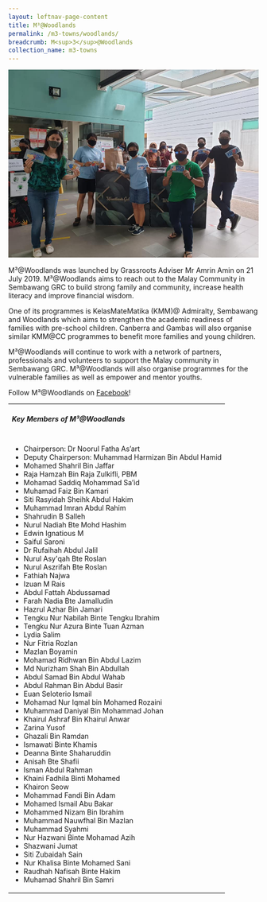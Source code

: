 ```yaml
---
layout: leftnav-page-content
title: M³@Woodlands
permalink: /m3-towns/woodlands/
breadcrumb: M<sup>3</sup>@Woodlands
collection_name: m3-towns
---
```


![M³@Woodlands](/images/m3-woodlands.jpeg)

M³@Woodlands was launched by Grassroots Adviser Mr Amrin Amin on 21 July 2019. M³@Woodlands aims to reach out to the Malay Community in Sembawang GRC to build strong family and community, increase health literacy and improve financial wisdom.

One of its programmes is KelasMateMatika (KMM)@ Admiralty, Sembawang and Woodlands which aims to strengthen the academic readiness of families with pre-school children. Canberra and Gambas will also organise similar KMM@CC programmes to benefit more families and young children.

M³@Woodlands will continue to work with a network of partners, professionals and volunteers to support the Malay community in Sembawang GRC.  M³@Woodlands will also organise programmes for the vulnerable families as well as empower and mentor youths.

Follow M³@Woodlands on [Facebook](https://www.facebook.com/M3atWoodlands)!

<table class="table-h">
  <tr>
  <td><h5>Key Members of M³@Woodlands</h5></td>
  </tr>
  <tr>
  <td>
    <ul>
      <li>Chairperson: Dr Noorul Fatha As’art</li>
     <li>Deputy Chairperson: Muhammad Harmizan Bin Abdul Hamid</li>
<li>Mohamed Shahril Bin Jaffar</li>
<li>Raja Hamzah Bin Raja Zulkifli, PBM</li>
<li>Mohamad Saddiq Mohammad Sa’id</li>
<li>Muhamad Faiz Bin Kamari</li>
<li>Siti Rasyidah Sheihk Abdul Hakim</li>
<li>Muhammad Imran Abdul Rahim</li>      
<li>Shahrudin B Salleh</li>     
<li>Nurul Nadiah Bte Mohd Hashim</li>
<li>Edwin Ignatious M</li>
<li>Saiful Saroni</li>
<li>Dr Rufaihah Abdul Jalil</li>
<li>Nurul Asy'qah Bte Roslan</li>
<li>Nurul Aszrifah Bte Roslan</li>
<li>Fathiah Najwa</li>
<li>Izuan M Rais</li>
<li>Abdul Fattah Abdussamad</li>
<li>Farah Nadia Bte Jamalludin</li>
<li>Hazrul Azhar Bin Jamari</li>
<li>Tengku Nur Nabilah Binte Tengku Ibrahim</li>
<li>Tengku Nur Azura Binte Tuan Azman</li>
<li>Lydia Salim</li>
<li>Nur Fitria Rozlan</li>
<li>Mazlan Boyamin</li>
<li>Mohamad Ridhwan Bin Abdul Lazim</li> 
<li>Md Nurizham Shah Bin Abdullah</li>
<li>Abdul Samad Bin Abdul Wahab</li>
<li>Abdul Rahman Bin Abdul Basir</li>
<li>Euan Seloterio Ismail</li>
<li>Mohamad Nur Iqmal bin Mohamed Rozaini</li>
<li>Muhammad Daniyal Bin Mohammad Johan</li>
<li>Khairul Ashraf Bin Khairul Anwar</li>
<li>Zarina Yusof</li>
<li>Ghazali Bin Ramdan</li>
<li>Ismawati Binte Khamis</li>
<li>Deanna Binte Shaharuddin</li>
<li>Anisah Bte Shafii</li>
<li>Isman Abdul Rahman </li>
<li>Khaini Fadhila Binti Mohamed</li>
<li>Khairon Seow</li>
<li>Mohammad Fandi Bin Adam</li>
<li>Mohamed Ismail Abu Bakar</li>
<li>Mohammed Nizam Bin Ibrahim</li>
<li>Muhammad Nauwfhal Bin Mazlan</li>
<li>Muhammad Syahmi</li>
<li>Nur Hazwani Binte Mohamad Azih</li>
<li>Shazwani Jumat</li>
<li>Siti Zubaidah Sain</li>
<li>Nur Khalisa Binte Mohamed Sani</li>
<li>Raudhah Nafisah Binte Hakim</li>
<li>Muhamad Shahril Bin Samri</li>
      
 </ul>
    </td>
     </tr>
  </table>
